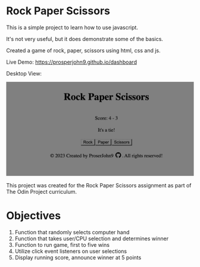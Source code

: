 # Rock Paper Scissors
This is a simple project to learn how to use javascript. 

It's not very useful, but it does demonstrate some of the basics.


Created a game of rock, paper, scissors using html, css and js.

Live Demo:
https://prosperjohn9.github.io/dashboard



Desktop View:


![Desktop View](./images/home.png)



This project was created for the Rock Paper Scissors assignment as part of The Odin Project curriculum.

# Objectives
1. Function that randomly selects computer hand
2. Function that takes user/CPU selection and determines winner
3. Function to run game, first to five wins
4. Utilize click event listeners on user selections
5. Display running score, announce winner at 5 points
